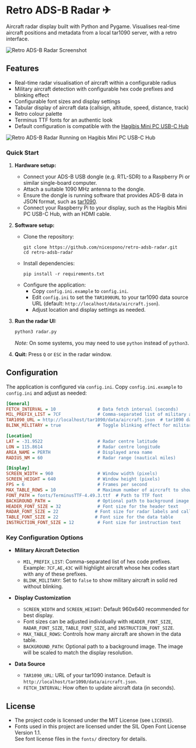 # Retro ADS-B Radar ✈

Aircraft radar display built with Python and Pygame. Visualises real-time aircraft positions and metadata from a local tar1090 server, with a retro interface.

![Retro ADS-B Radar Screenshot](screenshot.png)

## Features
- Real-time radar visualisation of aircraft within a configurable radius
- Military aircraft detection with configurable hex code prefixes and blinking effect
- Configurable font sizes and display settings
- Tabular display of aircraft data (callsign, altitude, speed, distance, track)
- Retro colour palette
- Terminus TTF fonts for an authentic look
- Default configuration is compatible with the [Hagibis Mini PC USB-C Hub](https://hagibis.com/products-p00288p1.html)

![Retro ADS-B Radar Running on Hagibis Mini PC USB-C Hub](hagibis_display.jpg)

### Quick Start

1. **Hardware setup:**
   - Connect your ADS-B USB dongle (e.g. RTL-SDR) to a Raspberry Pi or similar single-board computer.
   - Attach a suitable 1090 MHz antenna to the dongle.
   - Ensure the dongle is running software that provides ADS-B data in JSON format, such as [tar1090](https://github.com/wiedehopf/tar1090).
   - Connect your Raspberry Pi to your display, such as the Hagibis Mini PC USB-C Hub, with an HDMI cable.

2. **Software setup:**
   - Clone the repository:
     ```
     git clone https://github.com/nicespono/retro-adsb-radar.git
     cd retro-adsb-radar
     ```
   - Install dependencies:
     ```
     pip install -r requirements.txt
     ```
   - Configure the application:
     - Copy `config.ini.example` to `config.ini`.
     - Edit `config.ini` to set the `TAR1090URL` to your tar1090 data source URL (default: `http://localhost/data/aircraft.json`).
     - Adjust location and display settings as needed.

3. **Run the radar UI:**
   ```bash
   python3 radar.py
   ```
   *Note:* On some systems, you may need to use `python` instead of `python3`.
5. **Quit:** Press `Q` or `ESC` in the radar window.

## Configuration
The application is configured via `config.ini`. Copy `config.ini.example` to `config.ini` and adjust as needed:

```ini
[General]
FETCH_INTERVAL = 10                # Data fetch interval (seconds)
MIL_PREFIX_LIST = 7CF              # Comma-separated list of military aircraft hex prefixes (e.g. 7CF,AE,43C)
TAR1090_URL = http://localhost/tar1090/data/aircraft.json  # tar1090 data source URL
BLINK_MILITARY = true              # Toggle blinking effect for military aircraft (true/false)

[Location]
LAT = -31.9522                     # Radar centre latitude
LON = 115.8614                     # Radar centre longitude
AREA_NAME = PERTH                  # Displayed area name
RADIUS_NM = 60                     # Radar range (nautical miles)

[Display]
SCREEN_WIDTH = 960                 # Window width (pixels)
SCREEN_HEIGHT = 640                # Window height (pixels)
FPS = 6                            # Frames per second
MAX_TABLE_ROWS = 10                # Maximum number of aircraft to show in the table
FONT_PATH = fonts/TerminusTTF-4.49.3.ttf  # Path to TTF font
BACKGROUND_PATH =                  # Optional path to background image
HEADER_FONT_SIZE = 32              # Font size for the header text
RADAR_FONT_SIZE = 22              # Font size for radar labels and callsigns
TABLE_FONT_SIZE = 22              # Font size for the data table
INSTRUCTION_FONT_SIZE = 12         # Font size for instruction text
```

### Key Configuration Options

- **Military Aircraft Detection**
  - `MIL_PREFIX_LIST`: Comma-separated list of hex code prefixes. Example: `7CF,AE,43C` will highlight aircraft whose hex codes start with any of these prefixes.
  - `BLINK_MILITARY`: Set to `false` to show military aircraft in solid red without blinking.

- **Display Customization**
  - `SCREEN_WIDTH` and `SCREEN_HEIGHT`: Default 960x640 recommended for best display.
  - Font sizes can be adjusted individually with `HEADER_FONT_SIZE`, `RADAR_FONT_SIZE`, `TABLE_FONT_SIZE`, and `INSTRUCTION_FONT_SIZE`.
  - `MAX_TABLE_ROWS`: Controls how many aircraft are shown in the data table.
  - `BACKGROUND_PATH`: Optional path to a background image. The image will be scaled to match the display resolution.

- **Data Source**
  - `TAR1090_URL`: URL of your tar1090 instance. Default is `http://localhost/tar1090/data/aircraft.json`.
  - `FETCH_INTERVAL`: How often to update aircraft data (in seconds).

## License
- The project code is licensed under the MIT License (see `LICENSE`).
- Fonts used in this project are licensed under the SIL Open Font License Version 1.1.  
  See font license files in the `fonts/` directory for details.